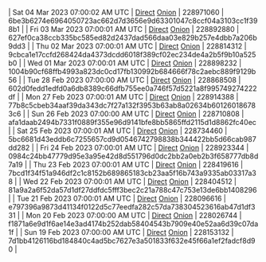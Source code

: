 | Sat 04 Mar 2023 07:00:02 AM UTC | [Direct](https://oshi.at/PfHy) [Onion](http://5ety7tpkim5me6eszuwcje7bmy25pbtrjtue7zkqqgziljwqy3rrikqd.onion/PfHy) | 228971060 | 6be3b6274e6964050723ac662d7d3656e9d63301047c8ccf04a3103cc1f398b1 | 
| Fri 03 Mar 2023 07:00:01 AM UTC | [Direct](https://oshi.at/sXpT) [Onion](http://5ety7tpkim5me6eszuwcje7bmy25pbtrjtue7zkqqgziljwqy3rrikqd.onion/sXpT) | 228892880 | 627ef0ca38ccb335bc585ed82d2437dad566daa03e829b257e4dbb7a206b9dd3 | 
| Thu 02 Mar 2023 07:00:01 AM UTC | [Direct](https://oshi.at/Erap) [Onion](http://5ety7tpkim5me6eszuwcje7bmy25pbtrjtue7zkqqgziljwqy3rrikqd.onion/Erap) | 228814312 | 9cbca1e17ccfd268424da4373dcdd6018f389cf02ec234de4a2b5f9b10a525b0 | 
| Wed 01 Mar 2023 07:00:01 AM UTC | [Direct](https://oshi.at/pEbh) [Onion](http://5ety7tpkim5me6eszuwcje7bmy25pbtrjtue7zkqqgziljwqy3rrikqd.onion/pEbh) | 228898232 | 1004b90cf68ffb4993a823dc0cd17fb130992b684666f78c2aebc889f9129b56 | 
| Tue 28 Feb 2023 07:00:00 AM UTC | [Direct]() [Onion]() | 228868508 | 602d0fedd1edfd0a6db8389c66dfb755ee0a746f57d5221a8f995749274222df | 
| Mon 27 Feb 2023 07:00:01 AM UTC | [Direct]() [Onion]() | 228914388 | 77b8c5cbeb34aaf39da343dc7f27a132f3953b63ab8a02634b601260186783c6 | 
| Sun 26 Feb 2023 07:00:00 AM UTC | [Direct](https://oshi.at/oPBM) [Onion](http://5ety7tpkim5me6eszuwcje7bmy25pbtrjtue7zkqqgziljwqy3rrikqd.onion/oPBM) | 228710808 | afa1daab2494b7331f0889f355e96d9141bfe8bb5865ffd2115d1d8862fc40ec | 
| Sat 25 Feb 2023 07:00:01 AM UTC | [Direct](https://oshi.at/hDaf) [Onion](http://5ety7tpkim5me6eszuwcje7bmy25pbtrjtue7zkqqgziljwqy3rrikqd.onion/hDaf) | 228734460 | 5bc6681d43eddb6c7255657cd9d0546742798838b344422bb5d66cab987dd282 | 
| Fri 24 Feb 2023 07:00:01 AM UTC | [Direct](https://oshi.at/NdZj) [Onion](http://5ety7tpkim5me6eszuwcje7bmy25pbtrjtue7zkqqgziljwqy3rrikqd.onion/NdZj) | 228923344 | 0984c24bb47779d95e3a95e42d8d551796d0dc2bb2a0eb2b3f658777db8d7a19 | 
| Thu 23 Feb 2023 07:00:01 AM UTC | [Direct](https://oshi.at/bLsd) [Onion](http://5ety7tpkim5me6eszuwcje7bmy25pbtrjtue7zkqqgziljwqy3rrikqd.onion/bLsd) | 228419616 | 7bcd1f34f51a946df2c1c8152b689865183cb23aa5f16b743a9335ab03317a38 | 
| Wed 22 Feb 2023 07:00:01 AM UTC | [Direct](https://oshi.at/xJGf) [Onion](http://5ety7tpkim5me6eszuwcje7bmy25pbtrjtue7zkqqgziljwqy3rrikqd.onion/xJGf) | 228404512 | 81a9a2a6f52da57d1df27ddfdc5fff3bec2c21a788c47c753e13de6bb1408296 | 
| Tue 21 Feb 2023 07:00:01 AM UTC | [Direct](https://oshi.at/VAzz) [Onion](http://5ety7tpkim5me6eszuwcje7bmy25pbtrjtue7zkqqgziljwqy3rrikqd.onion/VAzz) | 228096616 | e797396a9873d41134f0122d5c77eedfa282c57da738304523616ab47d1df331 | 
| Mon 20 Feb 2023 07:00:00 AM UTC | [Direct](https://oshi.at/kcBg) [Onion](http://5ety7tpkim5me6eszuwcje7bmy25pbtrjtue7zkqqgziljwqy3rrikqd.onion/kcBg) | 228026744 | f1871a6e9d1f6ae14e3ad4174b252dab58404543b7909e40e52aa6d39c07da1f | 
| Sun 19 Feb 2023 07:00:00 AM UTC | [Direct](https://oshi.at/DiZW) [Onion](http://5ety7tpkim5me6eszuwcje7bmy25pbtrjtue7zkqqgziljwqy3rrikqd.onion/DiZW) | 228153132 | 7d1bb4126116bd184840c4ad5bc7627e3a501833f632e45f66a1ef2fadcf8d90 | 
